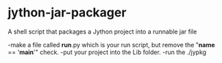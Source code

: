 jython-jar-packager
===================

A shell script that packages a Jython project into a runnable jar file

-make a file called __run__.py which is your run script, but remove the "__name__  == '__main__'" check.
-put your project into the Lib folder.
-run the ./jypkg